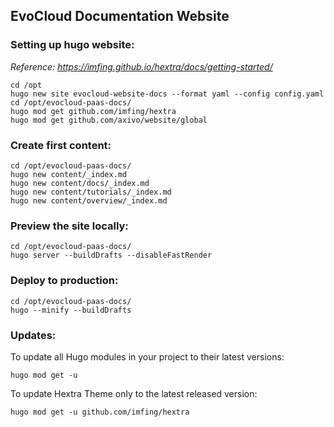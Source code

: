 ## EvoCloud Documentation Website

### Setting up hugo website:
_Reference: https://imfing.github.io/hextra/docs/getting-started/_
```
cd /opt
hugo new site evocloud-website-docs --format yaml --config config.yaml
cd /opt/evocloud-paas-docs/
hugo mod get github.com/imfing/hextra
hugo mod get github.com/axivo/website/global
```

### Create first content:
```
cd /opt/evocloud-paas-docs/
hugo new content/_index.md
hugo new content/docs/_index.md
hugo new content/tutorials/_index.md
hugo new content/overview/_index.md
```

### Preview the site locally:
```
cd /opt/evocloud-paas-docs/
hugo server --buildDrafts --disableFastRender
```

### Deploy to production:
```
cd /opt/evocloud-paas-docs/
hugo --minify --buildDrafts
```

### Updates:
To update all Hugo modules in your project to their latest versions:
```
hugo mod get -u
```
To update Hextra Theme only to the latest released version:
```
hugo mod get -u github.com/imfing/hextra
```